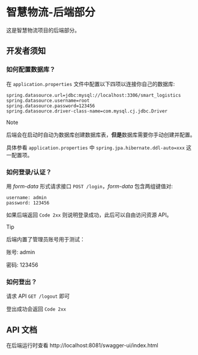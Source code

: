 # 智慧物流-后端部分

这是智慧物流项目的后端部分。

## 开发者须知

### 如何配置数据库？

在 `application.properties` 文件中配置以下四项以连接你自己的数据库:

```properties
spring.datasource.url=jdbc:mysql://localhost:3306/smart_logistics
spring.datasource.username=root
spring.datasource.password=123456
spring.datasource.driver-class-name=com.mysql.cj.jdbc.Driver
```

> [!NOTE]
> 后端会在启动时自动为数据库创建数据库表，**但是**数据库需要你手动创建并配置。
> 
> 具体参看 `application.properties` 中 `spring.jpa.hibernate.ddl-auto=xxx` 这一配置项。

### 如何登录/认证？

用 *form-data* 形式请求接口 `POST /login`，*form-data* 包含两组键值对:

```
username: admin
password: 123456
```
如果后端返回 `Code 2xx` 则说明登录成功，此后可以自由访问资源 API。

> [!TIP]
> 后端内置了管理员账号用于测试：
> 
> 账号: admin
> 
> 密码: 123456

### 如何登出？

请求 API `GET /logout` 即可

登出成功会返回 `Code 2xx`

## API 文档

在后端运行时查看
http://localhost:8081/swagger-ui/index.html






